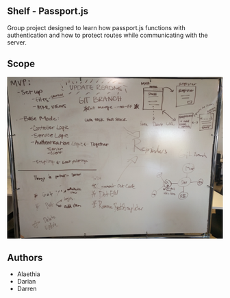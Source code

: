 ## Shelf - Passport.js

Group project designed to learn how passport.js functions with authentication and how to protect routes while communicating with the server.

## Scope
<img src="/images/whiteboard.jpg">

## Authors
<ul>
    <li>Alaethia</li>
    <li>Darian</li>
    <li>Darren</li>
</ul>
